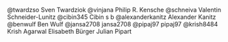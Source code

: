 @twardzso   Sven Twardziok
@vinjana    Philip R. Kensche
@schneiva   Valentin Schneider-Lunitz
@cibin345 Cibin s b
@alexanderkanitz  Alexander Kanitz
@benwulf    Ben Wulf
@jansa2708   jansa2708
@pipaj97    pipaj97
@krish8484  Krish Agarwal
Elisabeth Bürger
Julian Pipart